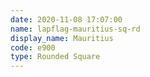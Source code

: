 ```yaml
---
date: 2020-11-08 17:07:00
name: lapflag-mauritius-sq-rd
display_name: Mauritius
code: e900
type: Rounded Square
---
```

